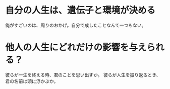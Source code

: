 # 自分の人生は、遺伝子と環境が決める
俺がすごいのは、周りのおかげ。自分で成したことなんて一つもない。

# 他人の人生にどれだけの影響を与えられる？
彼らが一生を終える時、君のことを思い出すか。
彼らが人生を振り返るとき、君の名前は頭に浮かぶか。
